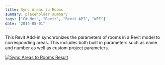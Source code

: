 ```yaml
---
title: Sync Areas to Rooms
summary: placeholder summary
tags: ["C#.Net", "Revit", "Revit API", "WPF"]
date: "2014-05-01"
---
```


This Revit Add-in synchronizes the parameters of rooms in a Revit model to corresponding areas. This includes both built in parameters such as name and number as well as custom project parameters.

[![Sync Areas to Rooms Result](Sync-Areas-to-Rooms-Result.png)](http://www.ericanastas.com/wp-content/uploads/2014/05/Sync-Areas-to-Rooms-Result.png)
